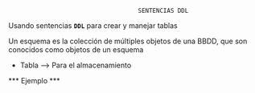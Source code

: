                                         SENTENCIAS DDL
                                        
Usando sentencias **``DDL``** para crear y manejar tablas

Un esquema es la colección de múltiples objetos de una BBDD, que son conocidos como objetos de un esquema

  - Tabla --> Para el almacenamiento 
  
  *** Ejemplo ***
